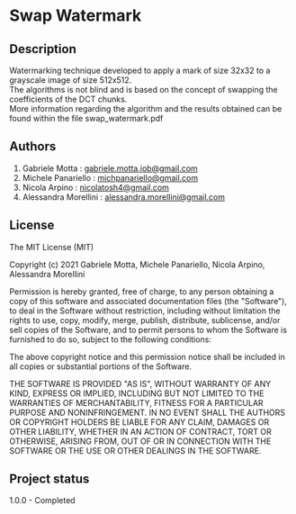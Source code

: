 # Swap Watermark

## Description
Watermarking technique developed to apply a mark of size 32x32 to a grayscale image of size 512x512.  
The algorithms is not blind and is based on the concept of swapping the coefficients of the DCT chunks.  
More information regarding the algorithm and the results obtained can be found within the file swap_watermark.pdf

## Authors
1. Gabriele Motta : gabriele.motta.job@gmail.com
2. Michele Panariello : michpanariello@gmail.com
3. Nicola Arpino : nicolatosh4@gmail.com
4. Alessandra Morellini : alessandra.morellini@gmail.com

## License
The MIT License (MIT)

Copyright (c) 2021 Gabriele Motta, Michele Panariello, Nicola Arpino, Alessandra Morellini

Permission is hereby granted, free of charge, to any person obtaining a copy
of this software and associated documentation files (the "Software"), to deal
in the Software without restriction, including without limitation the rights
to use, copy, modify, merge, publish, distribute, sublicense, and/or sell
copies of the Software, and to permit persons to whom the Software is
furnished to do so, subject to the following conditions:

The above copyright notice and this permission notice shall be included in all
copies or substantial portions of the Software.

THE SOFTWARE IS PROVIDED "AS IS", WITHOUT WARRANTY OF ANY KIND, EXPRESS OR
IMPLIED, INCLUDING BUT NOT LIMITED TO THE WARRANTIES OF MERCHANTABILITY,
FITNESS FOR A PARTICULAR PURPOSE AND NONINFRINGEMENT. IN NO EVENT SHALL THE
AUTHORS OR COPYRIGHT HOLDERS BE LIABLE FOR ANY CLAIM, DAMAGES OR OTHER
LIABILITY, WHETHER IN AN ACTION OF CONTRACT, TORT OR OTHERWISE, ARISING FROM,
OUT OF OR IN CONNECTION WITH THE SOFTWARE OR THE USE OR OTHER DEALINGS IN THE
SOFTWARE.


## Project status
1.0.0 - Completed
